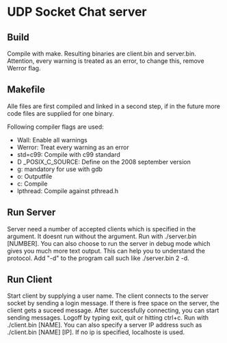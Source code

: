 # UDP Socket Chat server

## Build

Compile with make. Resulting binaries are client.bin and server.bin.
Attention, every warning is treated as an error, to change this, remove Werror flag.

## Makefile

Alle files are first compiled and linked in a second step, if in the future more code files
are supplied for one binary.

Following compiler flags are used:
- Wall: Enable all warnings
- Werror: Treat every warning as an error
- std=c99: Compile with c99 standard
- D _POSIX_C_SOURCE: Define on the 2008 september version
- g: mandatory for use with gdb
- o: Outputfile
- c: Compile
- lpthread: Compile against pthread.h

## Run Server

Server need a number of accepted clients which is specified in the argument. It doesnt run without
the argument. Run with ./server.bin [NUMBER]. You can also choose to run the server in debug mode which gives you much more text output.
This can help you to understand the protocol. Add "-d" to the program call such like ./server.bin 2 -d.

## Run Client

Start client by supplying a user name. The client connects to the server socket by sending a login 
message. If there is free space on the server, the client gets a suceed message. After 
successfully connecting, you can start sending messages. Logoff by typing exit, quit or hitting 
ctrl+c. Run with ./client.bin [NAME]. You can also specify a server IP address such as ./client.bin [NAME] [IP]. If no ip is specified, localhoste is used.
